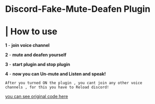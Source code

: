 # Discord-Fake-Mute-Deafen Plugin

# | How to use


**1** - **join voice channel**

**2** - **mute and deafen yourself**

**3** -  **start plugin and stop plugin**

**4** - **now you can Un-mute and Listen and speak!**


``After you turned ON the plugin , you cant join any other voice channels , for this you have to Reload discord!``

[you can see original code here](https://github.com/abbe/discord-fake-deafen)

